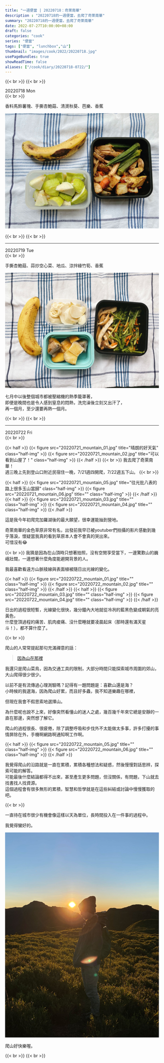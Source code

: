 ```yaml
---
title: "一週便當 | 20220718：奇萊南華"
description : "20220718的一週便當，去爬了奇萊南華"
summary: "20220718的一週便當，去爬了奇萊南華"
date: 2022-07-27T10:00:00+08:00
draft: false
categories: "cook"
series: "便當"
tags: ["便當", "lunchbox","山"]
thumbnail: "images/cook/2022/20220718.jpg"
usePageBundles: true
showReadTime: false
aliases: ["/cook/diary/20220718-0722/"]
---
```


{{< br >}}
{{< br >}}

<div class="border-item"><span>20220718 Mon</span></div>
{{< br >}}

香料馬鈴薯塊、手撕杏鮑菇、清燙秋葵、芭樂、香蕉

![20220718 香料馬鈴薯塊、手撕杏鮑菇、清燙秋葵、芭樂、香蕉](20220718_bento_1.jpg)

{{< br >}}
{{< br >}}

---

<div class="border-item"><span>20220719 Tue</span></div>
{{< br >}}

手撕杏鮑菇、蒜炒空心菜、地瓜、涼拌綠竹筍、香蕉

![20220719 手撕杏鮑菇、蒜炒空心菜、地瓜、涼拌綠竹筍、香蕉](20220719_bento_1.jpg)

七月中以後整個城市都被壓縮機的熱季籠罩著，
\
即便是晚間也是令人感到窒息的悶熱，洗完澡後立刻又出汗了，
\
再一個月，至少還要再熱一個月。

{{< br >}}
{{< br >}}

---

<div class="border-item"><span>20220722 Fri</span></div>
{{< br >}}

{{< half >}}
{{< figure src="20220721_mountain_01.jpg" title="晴朗的好天氣" class="half-img" >}}
{{< figure src="20220721_mountain_02.jpg" title="可以看到山屋了！" class="half-img" >}}
{{< /half >}}
{{< br >}}
我去爬了奇萊南華！
\
週三晚上先到登山口附近民宿住一晚，7/21週四開爬，7/22週五下山。
{{< br >}}

{{< half >}}
{{< figure src="20220721_mountain_05.jpg" title="往光批八表的路上很多玉山當歸" class="half-img" >}}
{{< figure src="20220721_mountain_06.jpg" title="" class="half-img" >}}
{{< /half >}}
{{< half >}}
{{< figure src="20220721_mountain_03.jpg" title="" class="half-img" >}}
{{< figure src="20220721_mountain_04.jpg" title="" class="half-img" >}}
{{< /half >}}

這是我今年初爬完加羅湖後的最大願望，很幸運能抽到營地。

奇萊南華的金色草原非常有名，出發前我早已被youtuber們拍攝的影片感動到幾乎落淚，懷疑當我真的看到草原本人會不會真的哭出來。
\
可惜沒有😂

{{< br >}}
我猜是因為在山頂時只想著拍照，沒有空閒享受當下，一邊驚歎山的巍峨壯闊，一邊想著什麼角度能避開背景的人。

我最喜歡看遠方山脈稜線與表面植被隨日出光線的變化。

{{< half >}}
{{< figure src="20220722_mountain_01.jpg" title="" class="half-img" >}}
{{< figure src="20220722_mountain_02.jpg" title="" class="half-img" >}}
{{< /half >}}
{{< half >}}
{{< figure src="20220722_mountain_03.jpg" title="" class="half-img" >}}
{{< figure src="20220722_mountain_04.jpg" title="" class="half-img" >}}
{{< /half >}}

日出的過程很短暫，光線變化很快，幾分鐘內大地就從冷冽的藍黑色變成朝氣的亮黃色，
\
什麼登頂過程的痛苦、肌肉痠痛、沒什麼睡就要凌晨起床（那時還有滿天星斗！），都不算什麼了。

{{< br >}}

爬山的人常常提起那句充滿禪意的話：

> [因為山在那裡](https://zh.wikipedia.org/zh-tw/%E4%B9%94%E6%B2%BB%C2%B7%E9%A9%AC%E6%B4%9B%E9%87%8C)

我還只是爬山菜鳥，因為交通工具的限制，大部分時間只能探索城市周圍的郊山，大山爬得很少很少。

以前不是有流傳過心理測驗嗎？記得有一題問題是：喜歡山還是海？
\
小時候的我選海，因為爬山好累，而且好多蟲，我不知道樂趣在哪裡，

但現在我會不假思索地選擇山。

為什麼呢也說不上來，好像突然看懂山的迷人之處，幾百幾千年來它總是安靜的一直在那邊，突然想了解它。

爬山的過程很長、很疲倦，除了調整呼吸和步伐外不太能做太多事，許多打擾的事情屏除在外，手機啊網路啊通知啊工作啊。

{{< half >}}
{{< figure src="20220722_mountain_05.jpg" title="" class="half-img" >}}
{{< figure src="20220722_mountain_06.jpg" title="" class="half-img" >}}
{{< /half >}}

我覺得爬山的沿路就是一直在累積，累積各種想法和疑惑，然後慢慢對話思辨，探索可能的解答。
\
可能最後什麼結論都得不出來，甚至產生更多問題，但沒關係，有問題，下山就去找書找人找資源。
\
這個過程會有很多無形的累積，智慧和哲學就是在這些糾結或討論中慢慢獲取的吧。

{{< br >}}

一直待在城市很少有機會像這樣以天為單位，長時間投入在一件事的過程中。

我覺得蠻好的。

![](20220722_mountain_07.jpg)

爬山好快樂喔。

{{< br >}}
{{< br >}}

